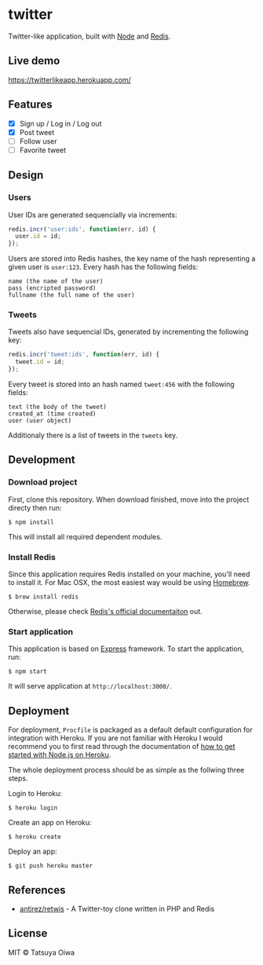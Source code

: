 # twitter

Twitter-like application, built with [Node][node] and [Redis][redis].

## Live demo

https://twitterlikeapp.herokuapp.com/

## Features

- [x] Sign up / Log in / Log out
- [x] Post tweet
- [ ] Follow user
- [ ] Favorite tweet

## Design

### Users

User IDs are generated sequencially via increments:

```js
redis.incr('user:ids', function(err, id) {
  user.id = id;
});
```

Users are stored into Redis hashes, the key name of the hash representing a given user is `user:123`. Every hash has the following fields:

```
name (the name of the user)
pass (encripted password)
fullname (the full name of the user)
```

### Tweets

Tweets also have sequencial IDs, generated by incrementing the following key:

```js
redis.incr('tweet:ids', function(err, id) {
  tweet.id = id;
});
```

Every tweet is stored into an hash named `tweet:456` with the following fields:

```
text (the body of the tweet)
created_at (time created)
user (user object)
```

Additionaly there is a list of tweets in the `tweets` key.

## Development

### Download project

First, clone this repository. When download finished, move into the project directy then run:

```
$ npm install
```

This will install all required dependent modules.

### Install Redis

Since this application requires Redis installed on your machine, you'll need to install it. For Mac OSX, the most easiest way would be using [Homebrew][homebrew].

```
$ brew install redis
```

Otherwise, please check [Redis's official documentaiton][redis] out.

### Start application

This application is based on [Express][express] framework. To start the application, run:

```
$ npm start
```

It will serve application at `http://localhost:3000/`.

## Deployment

For deployment, `Procfile` is packaged as a default default configuration for integration with Heroku. If you are not familiar with Heroku I would recommend you to first read through the documentation of [how to get started with Node.js on Heroku][heroku-getting-started-with-node].

The whole deployment process should be as simple as the follwing three steps.

Login to Heroku:

```
$ heroku login
````

Create an app on Heroku:

```
$ heroku create
```

Deploy an app:

```
$ git push heroku master
```

## References

- [antirez/retwis][retwis] - A Twitter-toy clone written in PHP and Redis

## License

MIT © Tatsuya Oiwa

[node]: https://nodejs.org/
[redis]: http://redis.io/
[homebrew]: http://brew.sh/
[express]: http://expressjs.com/
[heroku-getting-started-with-node]: https://devcenter.heroku.com/articles/getting-started-with-nodejs#introduction
[retwis]: https://github.com/antirez/retwis
